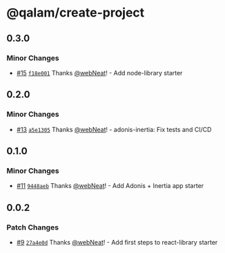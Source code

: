 # @qalam/create-project

## 0.3.0

### Minor Changes

- [#15](https://github.com/webNeat/starters/pull/15) [`f18e001`](https://github.com/webNeat/starters/commit/f18e0010d08bd4312cca5d6f9ed35e74aff74462) Thanks [@webNeat](https://github.com/webNeat)! - Add node-library starter

## 0.2.0

### Minor Changes

- [#13](https://github.com/webNeat/starters/pull/13) [`a5e1305`](https://github.com/webNeat/starters/commit/a5e130553ee8a31b3fa0e4b0c145322f323c9486) Thanks [@webNeat](https://github.com/webNeat)! - adonis-inertia: Fix tests and CI/CD

## 0.1.0

### Minor Changes

- [#11](https://github.com/webNeat/starters/pull/11) [`9448aeb`](https://github.com/webNeat/starters/commit/9448aeb9f89f3a05e0cf3107f661755cf86f68d9) Thanks [@webNeat](https://github.com/webNeat)! - Add Adonis + Inertia app starter

## 0.0.2

### Patch Changes

- [#9](https://github.com/webNeat/starters/pull/9) [`27a4e0d`](https://github.com/webNeat/starters/commit/27a4e0d162ae2020abef82d8e00ace07339a71ee) Thanks [@webNeat](https://github.com/webNeat)! - Add first steps to react-library starter
